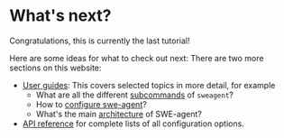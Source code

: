 # What's next?

Congratulations, this is currently the last tutorial!

Here are some ideas for what to check out next: There are two more sections on this website:

* [User guides](index.md): This covers selected topics in more detail, for example
    * What are all the different [subcommands](cli.md) of `sweagent`?
    * How to [configure swe-agent](../../config/)?
    * What's the main [architecture](../background/architecture.md) of SWE-agent?
* [API reference](../reference/index.md) for complete lists of all configuration options.




